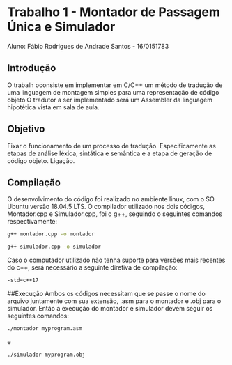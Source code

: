 # Trabalho 1 - Montador de Passagem Única e Simulador

Aluno: Fábio Rodrigues de Andrade Santos - 16/0151783

## Introdução
O‌‌ trabalh o‌‌consiste‌‌ em‌‌ implementar‌‌ em‌‌ C/C++‌‌ um‌‌ método‌‌ de‌‌ tradução‌‌ de‌‌ uma‌‌ linguagem‌‌ de‌‌
montagem‌ ‌simples‌ ‌para‌ ‌uma‌ ‌representação‌ ‌de‌ ‌código‌‌ objeto.‌‌O‌‌ tradutor‌‌ a‌‌ ser‌‌ implementado‌‌
será‌ ‌um‌ ‌Assembler‌ ‌da‌ ‌linguagem‌ ‌hipotética‌ ‌vista‌ ‌em‌ ‌sala‌ ‌de‌ ‌aula.‌

## Objetivo
Fixar‌ ‌o‌ ‌funcionamento‌ ‌de‌ ‌um‌ ‌processo‌ ‌de‌ ‌tradução.‌ ‌Especificamente‌ ‌as‌ ‌etapas‌ ‌de‌ ‌análise‌‌
léxica,‌ ‌sintática‌ ‌e‌ ‌semântica‌ ‌e‌ ‌a‌ ‌etapa‌ ‌de‌ ‌geração‌ ‌de‌ ‌código‌ ‌objeto.‌ ‌Ligação‌.

## Compilação
O desenvolvimento do código foi realizado no ambiente linux, com o SO Ubuntu versão 18.04.5 LTS. O compilador utilizado nos dois códigos, Montador.cpp e Simulador.cpp, foi o g++, seguindo o seguintes comandos respectivamente:
```bash
g++ montador.cpp -o montador
```
```bash
g++ simulador.cpp -o simulador
```

Caso o computador utilizado não tenha suporte para versões mais recentes do c++, será necessário a seguinte diretiva de compilação:
```bash
-std=c++17
```
##Execução
Ambos os códigos necessitam que se passe o nome do arquivo juntamente com sua extensão, .asm para o montador e .obj para o simulador. Então a execução do montador e simulador devem seguir os seguintes comandos:
```bash
./montador myprogram.asm
```
e
```bash
./simulador myprogram.obj

```

